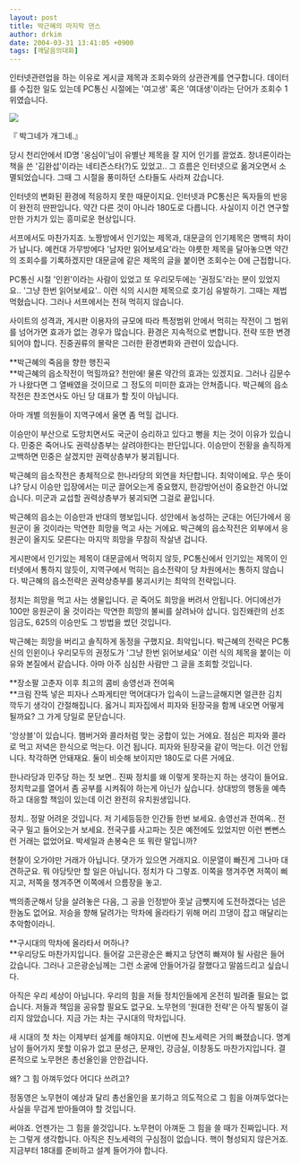 ```yaml
---
layout: post
title: 박근혜의 마지막 댄스
author: drkim
date: 2004-03-31 13:41:05 +0900
tags: [깨달음의대화]
---
```

인터넷관련업을 하는 이유로 게시글 제목과 조회수와의 상관관계를 연구합니다. 데이터를 수집한 일도 있는데 PC통신 시절에는 '여고생' 혹은 '여대생'이라는 단어가 조회수 1위였습니다. 


  ![](http://drkimz.com/technote/board/private/upimg/1080701909.jpg)


  『 박그네가 개그네.』


당시 천리안에서 ID명 '옹심이'님이 유별난 제목을 잘 지어 인기를 끌었죠. 창녀론이라는 책을 쓴 '김완섭'이라는 네티즌스타(?)도 있었고.. 그 흐름은 인터넷으로 옮겨오면서 소멸되었습니다. 그때 그 시절을 풍미하던 스타들도 사라져 갔습니다. 

인터넷의 변화된 환경에 적응하지 못한 때문이지요. 인터넷과 PC통신은 독자들의 반응이 완전히 딴판입니다. 약간 다른 것이 아니라 180도로 다릅니다. 사실이지 이건 연구할만한 가치가 있는 흥미로운 현상입니다. 

서프에서도 마찬가지죠. 노짱방에서 인기있는 제목과, 대문글의 인기제목은 명백히 차이가 납니다. 예컨대 가무방에다 '남자만 읽어보세요'라는 야릇한 제목을 달아놓으면 약간의 조회수를 기록하겠지만 대문글에 같은 제목의 글을 붙이면 조회수는 0에 근접합니다. 

PC통신 시절 '인윈'이라는 사람이 있었고 또 우리모두에는 '권정도'라는 분이 있었지요.. '그냥 한번 읽어보세요'.. 이런 식의 시시한 제목으로 호기심 유발하기. 그때는 제법 먹혔습니다. 그러나 서프에서는 전혀 먹히지 않습니다. 

사이트의 성격과, 게시판 이용자의 규모에 따라 특정범위 안에서 먹히는 작전이 그 범위를 넘어가면 효과가 없는 경우가 많습니다. 환경은 지속적으로 변합니다. 전략 또한 변경되어야 합니다. 진중권류의 몰락은 그러한 환경변화와 관련이 있습니다. 

**박근혜의 죽음을 향한 행진곡   
**박근혜의 읍소작전이 먹힐까요? 천만에! 물론 약간의 효과는 있겠지요. 그러나 김문수가 나왔다면 그 열배였을 것이므로 그 정도의 미미한 효과는 안쳐줍니다. 박근혜의 읍소작전은 찬조연사도 아닌 당 대표가 할 짓이 아닙니다. 

아마 개별 의원들이 지역구에서 울면 좀 먹힐 겁니다. 

이승만이 부산으로 도망치면서도 국군이 승리하고 있다고 뻥을 치는 것이 이유가 있습니다. 민중은 죽어나도 권력상층부는 살려야한다는 판단입니다. 이승만이 전황을 솔직하게 고백하면 민중은 살겠지만 권력상층부가 붕괴됩니다.

박근혜의 읍소작전은 총체적으로 한나라당의 외연을 차단합니다. 최악이에요. 무슨 뜻이냐? 당시 이승만 입장에서는 미군 끌어오는게 중요했지, 한강방어선이 중요한건 아니었습니다. 미군과 교섭할 권력상층부가 붕괴되면 그걸로 끝입니다. 

박근혜의 읍소는 이승만과 반대의 행보입니다. 성안에서 농성하는 군대는 어딘가에서 응원군이 올 것이라는 막연한 희망을 먹고 사는 거에요. 박근혜의 읍소작전은 외부에서 응원군이 올지도 모른다는 마지막 희망을 무참히 작살낸 겁니다. 

게시판에서 인기있는 제목이 대문글에서 먹히지 않듯, PC통신에서 인기있는 제목이 인터넷에서 통하지 않듯이, 지역구에서 먹히는 읍소전략이 당 차원에서는 통하지 않습니다. 박근혜의 읍소전략은 권력상층부를 붕괴시키는 최악의 전략입니다. 

정치는 희망을 먹고 사는 생물입니다. 곧 죽어도 희망을 버려서 안됩니다. 어디에선가 100만 응원군이 올 것이라는 막연한 희망의 불씨를 살려놔야 삽니다. 임진왜란의 선조임금도, 625의 이승만도 그 방법을 썼던 것입니다. 

박근혜는 희망을 버리고 솔직하게 동정을 구했지요. 최악입니다. 박근혜의 전략은 PC통신의 인윈이나 우리모두의 권정도가 '그냥 한번 읽어보세요' 이런 식의 제목을 붙이는 이유와 본질에서 같습니다. 아마 아주 심심한 사람만 그 글을 조회할 것입니다. 

**장소팔 고춘자 이후 최고의 콤비 송영선과 전여옥  
**크림 잔뜩 넣은 피자나 스파게티만 먹어대다가 입속이 느글느글해지면 얼큰한 김치 깍두기 생각이 간절해집니다. 옳거니 피자집에서 피자와 된장국을 함께 내오면 어떻게 될까요? 그 가게 당일로 문닫습니다. 

'앙상블'이 있습니다. 햄버거와 콜라처럼 맞는 궁합이 있는 거에요. 점심은 피자와 콜라로 먹고 저녁은 한식으로 먹는다. 이건 됩니다. 피자와 된장국을 같이 먹는다. 이건 안됩니다. 착각하면 안돼재요. 둘이 비슷해 보이지만 180도로 다른 거에요.

한나라당과 민주당 하는 짓 보면.. 진짜 정치를 왜 이렇게 못하는지 하는 생각이 들어요. 정치학교를 열어서 좀 공부를 시켜줘야 하는게 아닌가 싶습니다. 상대방의 행동을 예측하고 대응할 책임이 있는데 이건 완전히 유치원생입니다. 

정치.. 정말 어려운 것입니다. 저 기세등등한 인간들 한번 보세요. 송영선과 전여옥.. 전국구 밀고 들어오는거 보세요. 전국구를 사고파는 짓은 예전에도 있었지만 이런 뻔뻔스런 거래는 없었어요. 박세일과 손봉숙은 또 뭐란 말입니까? 

현찰이 오가야만 거래가 아닙니다. 댓가가 있으면 거래지요. 이문열이 빠진게 그나마 대견하군요. 뭐 야당탓만 할 일은 아닙니다. 정치가 다 그렇죠. 이쪽을 챙겨주면 저쪽이 삐지고, 저쪽을 챙겨주면 이쪽에서 으름장을 놓고.

백의종군해서 당을 살려놓은 다음, 그 공을 인정받아 훗날 금뺏지에 도전하겠다는 넘은 한놈도 없어요. 저승을 향해 달려가는 막차에 올라타기 위해 머리 끄댕이 잡고 매달리는 추악함이라니.

**구시대의 막차에 올라타서 머하나?  
**우리당도 마찬가지입니다. 들어갈 고은광순은 빠지고 당연히 빠져야 될 사람은 들어갔습니다. 그러나 고은광순님께는 그런 소굴에 안들어가길 잘했다고 말씀드리고 싶습니다. 

아직은 우리 세상이 아닙니다. 우리의 힘을 저들 정치인들에게 온전히 빌려줄 필요는 없습니다. 저들과 책임을 공유할 필요도 없구요. 노무현의 '원대한 전략'은 아직 발동이 걸리지 않았습니다. 지금 가는 차는 구시대의 막차입니다. 

새 시대의 첫 차는 이제부터 설계를 해야지요. 이번에 친노세력은 거의 빠졌습니다. 명계남이 들어가지 못할 이유가 없고 문성근, 문재인, 강금실, 이창동도 마찬가지입니다. 결론적으로 노무현은 총선올인을 안한겁니다. 

왜? 그 힘 아껴두었다 어디다 쓰려고?

정동영은 노무현이 예상과 달리 총선올인을 포기하고 의도적으로 그 힘을 아껴두었다는 사실을 무겁게 받아들여야 할 것입니다. 

써야죠. 언젠가는 그 힘을 쓸것입니다. 노무현이 아껴둔 그 힘을 쓸 때가 진짜입니다. 저는 그렇게 생각합니다. 아직은 친노세력의 구심점이 없습니다. 핵이 형성되지 않은거죠. 지금부터 18대를 준비하고 설계 들어가야 합니다.